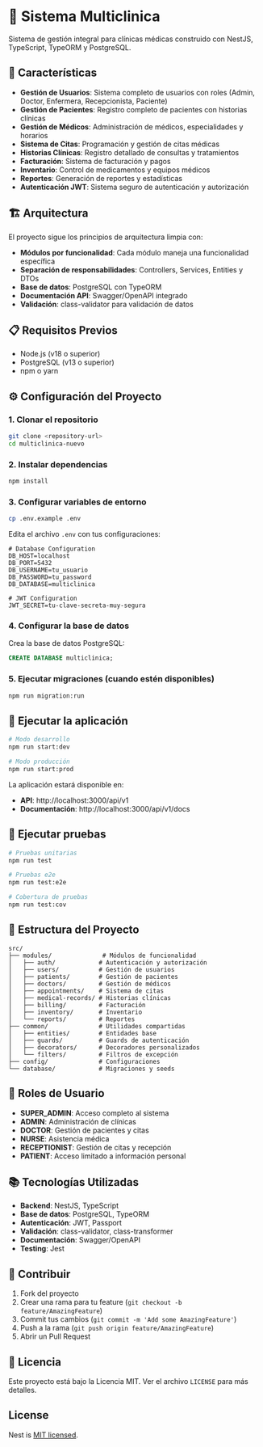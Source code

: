 # 🏥 Sistema Multiclinica

Sistema de gestión integral para clínicas médicas construido con NestJS, TypeScript, TypeORM y PostgreSQL.

## 🚀 Características

- **Gestión de Usuarios**: Sistema completo de usuarios con roles (Admin, Doctor, Enfermera, Recepcionista, Paciente)
- **Gestión de Pacientes**: Registro completo de pacientes con historias clínicas
- **Gestión de Médicos**: Administración de médicos, especialidades y horarios
- **Sistema de Citas**: Programación y gestión de citas médicas
- **Historias Clínicas**: Registro detallado de consultas y tratamientos
- **Facturación**: Sistema de facturación y pagos
- **Inventario**: Control de medicamentos y equipos médicos
- **Reportes**: Generación de reportes y estadísticas
- **Autenticación JWT**: Sistema seguro de autenticación y autorización

## 🏗️ Arquitectura

El proyecto sigue los principios de arquitectura limpia con:

- **Módulos por funcionalidad**: Cada módulo maneja una funcionalidad específica
- **Separación de responsabilidades**: Controllers, Services, Entities y DTOs
- **Base de datos**: PostgreSQL con TypeORM
- **Documentación API**: Swagger/OpenAPI integrado
- **Validación**: class-validator para validación de datos

## 📋 Requisitos Previos

- Node.js (v18 o superior)
- PostgreSQL (v13 o superior)
- npm o yarn

## ⚙️ Configuración del Proyecto

### 1. Clonar el repositorio

```bash
git clone <repository-url>
cd multiclinica-nuevo
```

### 2. Instalar dependencias

```bash
npm install
```

### 3. Configurar variables de entorno

```bash
cp .env.example .env
```

Edita el archivo `.env` con tus configuraciones:

```env
# Database Configuration
DB_HOST=localhost
DB_PORT=5432
DB_USERNAME=tu_usuario
DB_PASSWORD=tu_password
DB_DATABASE=multiclinica

# JWT Configuration
JWT_SECRET=tu-clave-secreta-muy-segura
```

### 4. Configurar la base de datos

Crea la base de datos PostgreSQL:

```sql
CREATE DATABASE multiclinica;
```

### 5. Ejecutar migraciones (cuando estén disponibles)

```bash
npm run migration:run
```

## 🚀 Ejecutar la aplicación

```bash
# Modo desarrollo
npm run start:dev

# Modo producción
npm run start:prod
```

La aplicación estará disponible en:
- **API**: http://localhost:3000/api/v1
- **Documentación**: http://localhost:3000/api/v1/docs

## 🧪 Ejecutar pruebas

```bash
# Pruebas unitarias
npm run test

# Pruebas e2e
npm run test:e2e

# Cobertura de pruebas
npm run test:cov
```

## 📁 Estructura del Proyecto

```
src/
├── modules/              # Módulos de funcionalidad
│   ├── auth/            # Autenticación y autorización
│   ├── users/           # Gestión de usuarios
│   ├── patients/        # Gestión de pacientes
│   ├── doctors/         # Gestión de médicos
│   ├── appointments/    # Sistema de citas
│   ├── medical-records/ # Historias clínicas
│   ├── billing/         # Facturación
│   ├── inventory/       # Inventario
│   └── reports/         # Reportes
├── common/              # Utilidades compartidas
│   ├── entities/        # Entidades base
│   ├── guards/          # Guards de autenticación
│   ├── decorators/      # Decoradores personalizados
│   └── filters/         # Filtros de excepción
├── config/              # Configuraciones
└── database/            # Migraciones y seeds
```

## 🔐 Roles de Usuario

- **SUPER_ADMIN**: Acceso completo al sistema
- **ADMIN**: Administración de clínicas
- **DOCTOR**: Gestión de pacientes y citas
- **NURSE**: Asistencia médica
- **RECEPTIONIST**: Gestión de citas y recepción
- **PATIENT**: Acceso limitado a información personal

## 📚 Tecnologías Utilizadas

- **Backend**: NestJS, TypeScript
- **Base de datos**: PostgreSQL, TypeORM
- **Autenticación**: JWT, Passport
- **Validación**: class-validator, class-transformer
- **Documentación**: Swagger/OpenAPI
- **Testing**: Jest

## 🤝 Contribuir

1. Fork del proyecto
2. Crear una rama para tu feature (`git checkout -b feature/AmazingFeature`)
3. Commit tus cambios (`git commit -m 'Add some AmazingFeature'`)
4. Push a la rama (`git push origin feature/AmazingFeature`)
5. Abrir un Pull Request

## 📄 Licencia

Este proyecto está bajo la Licencia MIT. Ver el archivo `LICENSE` para más detalles.

## License

Nest is [MIT licensed](https://github.com/nestjs/nest/blob/master/LICENSE).
